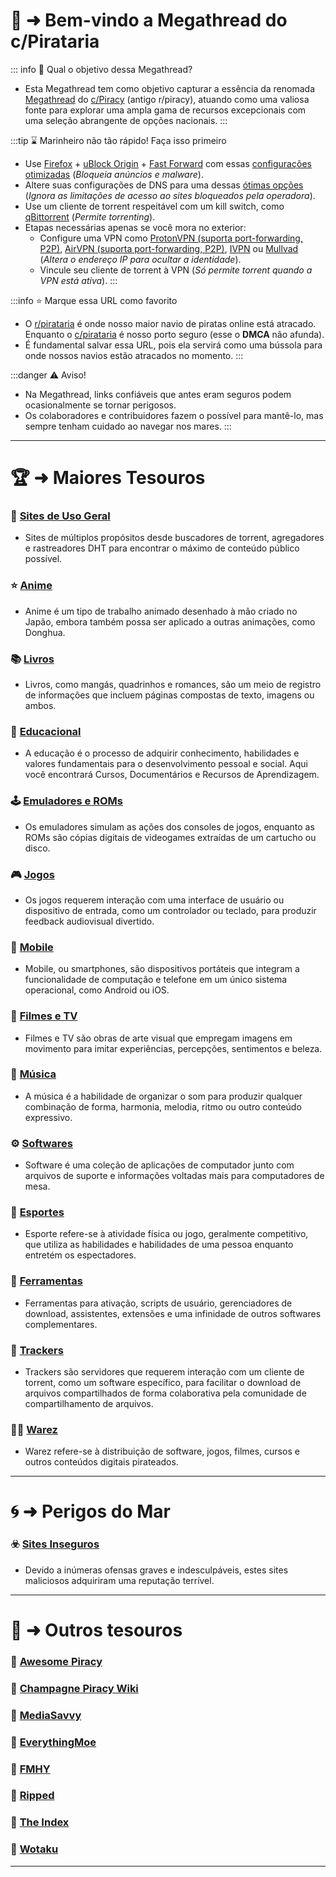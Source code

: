 # 📜 ➜ Bem-vindo a Megathread do c/Pirataria

::: info 🤔 Qual o objetivo dessa Megathread?
- Esta Megathread tem como objetivo capturar a essência da renomada [Megathread](https://rentry.co/megathread) do [c/Piracy](https://lemmy.dbzer0.com/c/piracy) (antigo r/piracy), atuando como uma valiosa fonte para explorar uma ampla gama de recursos excepcionais com uma seleção abrangente de opções nacionais.
:::

:::tip ⌛ Marinheiro não tão rápido! Faça isso primeiro
- Use [Firefox](https://mozilla.org/firefox/new/) + [uBlock Origin](https://addons.mozilla.org/firefox/addon/ublock-origin/) + [Fast Forward](https://addons.mozilla.org/en-US/firefox/addon/fastforwardteam/) com essas [configurações otimizadas](https://take-me-to.space/UShoGZ7.png) (*Bloqueia anúncios e malware*).
- Altere suas configurações de DNS para uma dessas [ótimas opções](https://www.privacyguides.org/en/dns/) (*Ignora as limitações de acesso ao sites bloqueados pela operadora*).
- Use um cliente de torrent respeitável com um kill switch, como [qBittorrent](https://www.qbittorrent.org/) (*Permite torrenting*).
- Etapas necessárias apenas se você mora no exterior:
  - Configure uma VPN como [ProtonVPN (suporta port-forwarding, P2P)](https://protonvpn.com/), [AirVPN (suporta port-forwarding, P2P)](https://airvpn.org), [IVPN](https://www.ivpn.net/) ou [Mullvad](https://mullvad.net/) (*Altera o endereço IP para ocultar a identidade*).
  - Vincule seu cliente de torrent à VPN (*Só permite torrent quando a VPN está ativa*).
:::

:::info ⭐ Marque essa URL como favorito
- O [r/pirataria](https://www.reddit.com/r/pirataria/) é onde nosso maior navio de piratas online está atracado. Enquanto o [c/pirataria](https://phtn.app/c/pirataria@lemmy.dbzer0.com) é nosso porto seguro (esse o **DMCA** não afunda).
- É fundamental salvar essa URL, pois ela servirá como uma bússola para onde nossos navios estão atracados no momento.
:::

:::danger ⚠️ Aviso!
- Na Megathread, links confiáveis que antes eram seguros podem ocasionalmente se tornar perigosos.
- Os colaboradores e contribuidores fazem o possível para mantê-lo, mas sempre tenham cuidado ao navegar nos mares.
:::

---

# 🏆 ➜ Maiores Tesouros

### 🧭 [Sites de Uso Geral](sites-geral.md)
- Sites de múltiplos propósitos desde buscadores de torrent, agregadores e rastreadores DHT para encontrar o máximo de conteúdo público possível.

### ⭐ [Anime](anime.md)
- Anime é um tipo de trabalho animado desenhado à mão criado no Japão, embora também possa ser aplicado a outras animações, como Donghua.

### 📚 [Livros](livros.md)
- Livros, como mangás, quadrinhos e romances, são um meio de registro de informações que incluem páginas compostas de texto, imagens ou ambos.

### 🧠 [Educacional](educacional.md)
- A educação é o processo de adquirir conhecimento, habilidades e valores fundamentais para o desenvolvimento pessoal e social. Aqui você encontrará Cursos, Documentários e Recursos de Aprendizagem.

### 🕹️ [Emuladores e ROMs](emuladores-roms.md)
- Os emuladores simulam as ações dos consoles de jogos, enquanto as ROMs são cópias digitais de videogames extraídas de um cartucho ou disco.

### 🎮 [Jogos](jogos.md)
- Os jogos requerem interação com uma interface de usuário ou dispositivo de entrada, como um controlador ou teclado, para produzir feedback audiovisual divertido.

### 📱 [Mobile](mobile.md)
- Mobile, ou smartphones, são dispositivos portáteis que integram a funcionalidade de computação e telefone em um único sistema operacional, como Android ou iOS.

### 🎦 [Filmes e TV](filmes-tv.md)
- Filmes e TV são obras de arte visual que empregam imagens em movimento para imitar experiências, percepções, sentimentos e beleza.

### 🎹 [Música](musica.md)
- A música é a habilidade de organizar o som para produzir qualquer combinação de forma, harmonia, melodia, ritmo ou outro conteúdo expressivo.

### ⚙️ [Softwares](softwares.md)
- Software é uma coleção de aplicações de computador junto com arquivos de suporte e informações voltadas mais para computadores de mesa.

### 👟 [Esportes](esportes.md)
- Esporte refere-se à atividade física ou jogo, geralmente competitivo, que utiliza as habilidades e habilidades de uma pessoa enquanto entretém os espectadores.

### 🧰 [Ferramentas](ferramentas.md)
- Ferramentas para ativação, scripts de usuário, gerenciadores de download, assistentes, extensões e uma infinidade de outros softwares complementares.

### 🧵 [Trackers](trackers.md)
- Trackers são servidores que requerem interação com um cliente de torrent, como um software específico, para facilitar o download de arquivos compartilhados de forma colaborativa pela comunidade de compartilhamento de arquivos.

### 🏴‍☠️ [Warez](warez.md)
- Warez refere-se à distribuição de software, jogos, filmes, cursos e outros conteúdos digitais pirateados. 

---

# 🌀 ➜ Perigos do Mar

### ☣️ [Sites Inseguros](sites-inseguros.md)
- Devido a inúmeras ofensas graves e indesculpáveis, estes sites maliciosos adquiriram uma reputação terrível.

---

# 📑 ➜ Outros tesouros

### 📁 [Awesome Piracy](https://shakil-shahadat.github.io/awesome-piracy/)
### 📁 [Champagne Piracy Wiki](https://champagne.pages.dev/)
### 📁 [MediaSavvy](https://mediasavvy.pages.dev/)
### 📁 [EverythingMoe](https://everythingmoe.com/)
### 📁 [FMHY](https://fmhy.pages.dev/)
### 📁 [Ripped](https://ripped.guide/)
### 📁 [The Index](https://theindex.moe/)
### 📁 [Wotaku](https://wotaku.pages.dev/)

---
